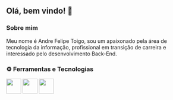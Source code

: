 ## Olá, bem vindo! 👋

<h3>Sobre mim</h3>
Meu nome é Andre Felipe Toigo, sou um apaixonado pela área de tecnologia da informação, profissional em transição de carreira e interessado pelo desenvolvimento Back-End.

### :gear: Ferramentas e Tecnologias

<img src="https://cdn.jsdelivr.net/gh/devicons/devicon/icons/java/java-original.svg" width="40" height="40"/> <img src="https://cdn.jsdelivr.net/gh/devicons/devicon/icons/spring/spring-original.svg" width="40" height="40"/> <img src="https://cdn.jsdelivr.net/gh/devicons/devicon/icons/postgresql/postgresql-original.svg" width="40" height="40"/>
